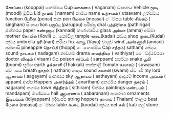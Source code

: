 கோப்பை (kooppai) කෝප්පය Cup
வாகனம ( Vaganam) වාහනය Vehicle
மூடி (moodi) මූඩිය Lid
நாமம் ( namam) නාමය name
உற்சவம் ( utsavam) උත්සවය function
பேனை (penai) පෑන pen
மேசை (measai) ෙම්සය table
சிங்கம் ( singham) සිංහයා lion
பருப்பு (paruppu) පරිප්පු dhal
பத்திரிகை (pathirigai) පත්තරය paper
கண்ணாடி (kannadi) කණ්ණාඩිය glass
அம்மா (amma) අම්මා mother
கோயில் (Kovil) ෙකෝවිල temple
கடை(kadai) කඩය shop
குடை(Kudai) කුඩය umbrella
நரி (nari) නරියා fox
வாயூ (Vayu) වායුව wind
அண்ணாசி (annaci) අන්නාසි pineapple
தொப்பி (thoppi) ෙතොප්පිය Cap
சத்தம்( satham) ශබ්දය sound
நாடகம் ( nadagam) නාඩගම drama
வைத்தியர ( vaithiyar) ෛවද්යවරයා doctor
விஷம் ( visam) විස poison
சர்ப்பம் ( sarppam) සර්පයා snake
பூமி (boomi) භූමිය earth
தக்காளி (Thakkali) තක්කාලි Tomato
சுவாசம் ( suwasam) ස්ව ාසය breath
நாதம் ( natham) නාදය sound
சுவாமி (swami) ස්ව ාමි my lord
ஆகாயம் ( aagayam) ආකාසය sky
ஆதாயம் ( aathayam) ආදායම් income
அப்பம் ( appam) ආප්ප Hoppers
அனர்த்தம் ( anartham) අනර්ථය danger
நகரம் ( nagaram) නගරය town
சித்திரம் ( sithiram) චිත්රය paintings
மண்டபம் ( mandapam) මණ්ඩපය hall
ஆபரணம் ( aabaranam) ආභරණ ornaments
இடியப்பம் (idiyappam) ඉදිආප්ප string hoppers
தாளம் ( Thalam) තාලය beat
மேசை (measai) ෙම්සය table
கூடை (koodai) කූඩය net
கல் ( kal) ගල් stone